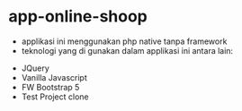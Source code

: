# app-online-shoop

- applikasi ini menggunakan php native tanpa framework
- teknologi yang di gunakan dalam applikasi ini antara lain:

* JQuery
* Vanilla Javascript
* FW Bootstrap 5
* Test Project clone
